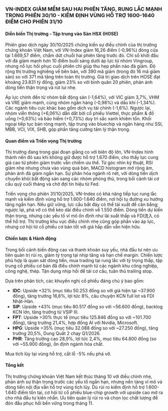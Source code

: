 ### VN-INDEX GIẢM MỀM SAU HAI PHIÊN TĂNG, RUNG LẮC MẠNH TRONG PHIÊN 30/10 - KIỂM ĐỊNH VÙNG HỖ TRỢ 1600-1640 ĐIỂM CHO PHIÊN 31/10

#### Diễn biến Thị trường - Tập trung vào Sàn HSX (HOSE)
Phiên giao dịch ngày 30/10/2025 chứng kiến sự điều chỉnh của thị trường chứng khoán Việt Nam, với VN-Index giảm 16,26 điểm (-0,96%) đóng cửa tại 1.669,57 điểm, chấm dứt chuỗi hai phiên tăng trước đó. Chỉ số khởi đầu với đà giảm mạnh hơn 10 điểm buổi sáng dưới áp lực từ nhóm Vingroup, nhưng nỗ lực hồi phục cuối phiên chỉ giúp thu hẹp phần nào đà giảm. Độ rộng thị trường nghiêng về bên bán, với 390 mã giảm (trong đó 16 mã giảm sàn) so với 371 mã tăng trên toàn thị trường. Giá trị giao dịch trên HOSE đạt khoảng 23.831 tỷ đồng, giảm 23% so với bình quân 20 phiên, phản ánh dòng tiền thận trọng và rút lui nhẹ.

Áp lực chính đến từ nhóm bất động sản (-1,64%), với VIC giảm 3,7%, VHM và VRE giảm mạnh, cùng nhóm ngân hàng (-0,98%) và dầu khí (-1,34%). Các ngành tiêu cực khác bao gồm dịch vụ tài chính (-1,6%). Ngược lại, nhóm viễn thông (+6,06%) dẫn dắt bởi cổ phiếu Viettel, thực phẩm & đồ uống (+0,63%) và bảo hiểm (+0,73%) duy trì sắc xanh khiêm tốn. Khối ngoại tiếp tục bán ròng mạnh, tập trung vào bluechip và ngân hàng như SSI, MBB, VCI, VIX, SHB, góp phần tăng cường tâm lý thận trọng.

#### Quan điểm và Triển vọng Thị trường
Thị trường đang trong giai đoạn giằng co với biên độ lớn, VN-Index hình thành nến đỏ sau khi không giữ được hỗ trợ 1.670 điểm, cho thấy lực cung giá cao từ phiên giảm trước vẫn chiếm ưu thế. Từ góc nhìn kỹ thuật, RSI giảm nhẹ nhưng chưa vào vùng quá bán, MACD histogram mở rộng âm, phản ánh đà giảm ngắn hạn. Sự phân hóa ngành rõ nét, với dòng tiền dịch chuyển khỏi bất động sản sang các nhóm phòng thủ, trong bối cảnh tái cơ cấu quỹ cuối tháng và chờ đợi tín hiệu từ Fed.

Triển vọng cho phiên 31/10/2025, VN-Index có khả năng tiếp tục rung lắc mạnh và kiểm định vùng hỗ trợ 1.600-1.640 điểm, nơi hội tụ đường xu hướng tăng ngắn hạn. Nếu giữ vững, lực cầu bắt đáy có thể tái xuất để cân bằng; ngược lại, phá vỡ có thể kéo dài điều chỉnh về 1.550 điểm. Dòng tiền dự kiến thận trọng, nhưng các yếu tố vĩ mô ổn định như lãi suất thấp và FDI流入 có thể hỗ trợ. Thị trường khu vực điều chỉnh nhẹ cũng góp phần vào áp lực, nhưng cơ hội từ cổ phiếu cơ bản tốt với giá hấp dẫn vẫn hiện hữu.

#### Chiến lược & Hành động
Trong bối cảnh biến động cao và thanh khoản suy yếu, nhà đầu tư nên ưu tiên quản trị rủi ro, giảm tỷ trọng tại nhịp tăng và hạn chế margin. Chiến lược phù hợp là quan sát dòng tiền, mua trading tại rung lắc với tỷ trọng thấp, tập trung cổ phiếu cơ bản đã điều chỉnh mạnh từ các ngành khu công nghiệp, công nghệ, thép. Tận dụng nhịp hồi để tái cơ cấu, tuân thủ trailing stop.

Dựa trên phân tích, các khuyến nghị cổ phiếu đáng chú ý bao gồm:
- **IDC**: Upside +32% (mục tiêu 50.253 đồng so với giá hiện tại ~37.900 đồng), tăng trưởng 16,6%, lợi tức 8%, câu chuyện KCN full lot và FDI Nhật-Hàn.
- **SIP**: Upside +43% (mục tiêu 80.517 đồng so với ~56.600 đồng), backlog KCN lớn, tăng trưởng từ VSIP III.
- **FPT**: Upside >30% thực tế (mục tiêu 125.846 đồng so với ~101.700 đồng), tăng trưởng 21,4%, hợp đồng AI với Nvidia, Microsoft.
- **HPG**: Upside >35% (mục tiêu 32.088 đồng so với ~27.250 đồng), tăng trưởng 20,5%, Dung Quất 2 chạy Q1/2026.
- **PHR**: Tăng trưởng cao 28,9%, lợi tức 2,4%, mục tiêu 64.800 đồng (so với ~55.900 đồng), ổn định ngành hóa chất.

Mua tích lũy tại vùng hỗ trợ, cắt lỗ -5% nếu phá vỡ.

#### Tổng kết
Thị trường chứng khoán Việt Nam kết thúc tháng 10 với điều chỉnh nhẹ, phản ánh sự thận trọng trước các yếu tố ngắn hạn, nhưng nền tảng vĩ mô và dòng tiền nội địa vẫn hỗ trợ vùng tích lũy. Dù rủi ro kiểm định hỗ trợ 1.600-1.640 điểm tồn tại, cơ hội từ cổ phiếu blue-chip growth với upside cao mở ra cho nhà đầu tư kiên nhẫn. Ưu tiên quản lý rủi ro và chọn lọc chất lượng để đón đầu phục hồi bền vững trong tháng 11.
